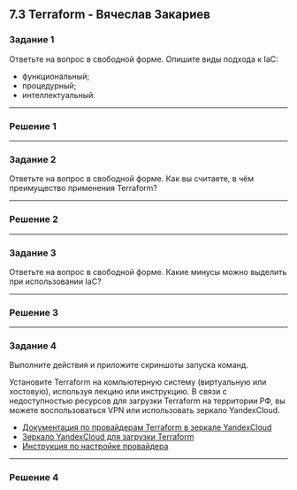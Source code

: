 ## 7.3 Terraform - Вячеслав Закариев

### Задание 1

Ответьте на вопрос в свободной форме.
Опишите виды подхода к IaC:

* функциональный;
* процедурный;
* интеллектуальный.

---

### Решение 1

---

### Задание 2

Ответьте на вопрос в свободной форме.
Как вы считаете, в чём преимущество применения Terraform?

---

### Решение 2

---

### Задание 3

Ответьте на вопрос в свободной форме.
Какие минусы можно выделить при использовании IaC?

---

### Решение 3

---

### Задание 4

Выполните действия и приложите скриншоты запуска команд.

Установите Terraform на компьютерную систему (виртуальную или хостовую), используя лекцию или инструкцию.
В связи с недоступностью ресурсов для загрузки Terraform на территории РФ, вы можете воспользоваться VPN или использовать зеркало YandexCloud.

* [Документация по провайдерам Terraform в зеркале YandexCloud](https://registry.tfpla.net/browse/providers)
* [Зеркало YandexCloud для загрузки Terraform](https://hashicorp-releases.yandexcloud.net/terraform/)
* [Инструкция по настройке провайдера](https://cloud.yandex.ru/docs/tutorials/infrastructure-management/terraform-quickstart#configure-terraform)

---

### Решение 4
